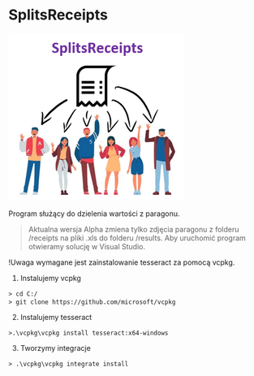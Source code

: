 # SplitsReceipts

[![N|Solid](https://raw.githubusercontent.com/Azuyuto/SplitsReceipts/master/Photos/photo1.PNG)](https://raw.githubusercontent.com/Azuyuto/SplitsReceipts/master/Photos/photo1.PNG)

Program służący do dzielenia wartości z paragonu.
> Aktualna wersja Alpha zmiena tylko zdjęcia paragonu z folderu /receipts na pliki .xls do folderu /results. Aby uruchomić program otwieramy solucję w Visual Studio.

!Uwaga wymagane jest zainstalowanie tesseract za pomocą vcpkg.

1. Instalujemy vcpkg
```console
> cd C:/
> git clone https://github.com/microsoft/vcpkg
```
2. Instalujemy tesseract
```console
>.\vcpkg\vcpkg install tesseract:x64-windows
```
3. Tworzymy integracje
```console
> .\vcpkg\vcpkg integrate install
```
